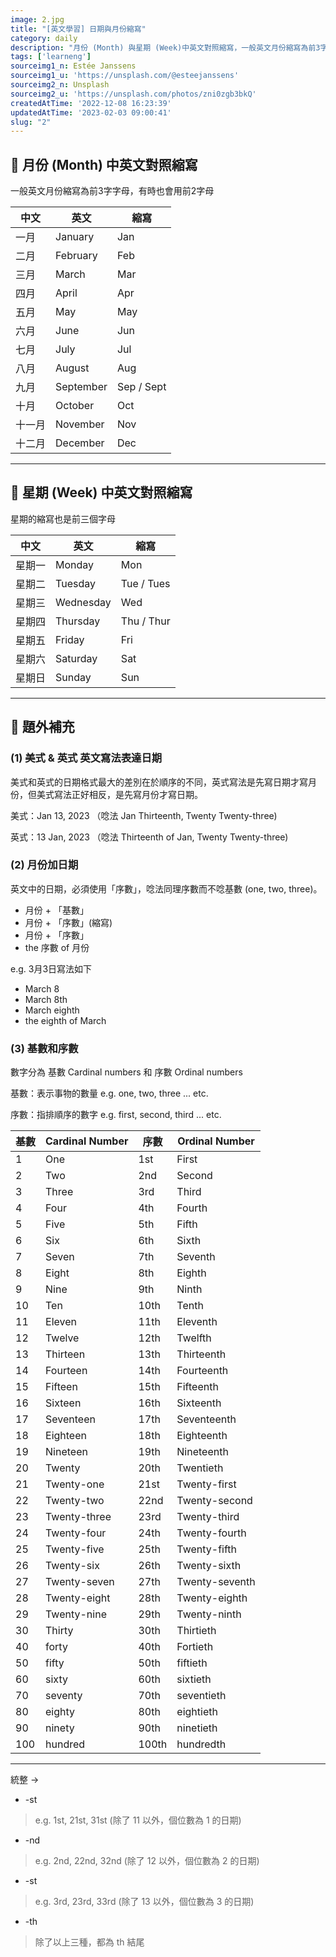 ```yaml
---
image: 2.jpg
title: "[英文學習] 日期與月份縮寫"
category: daily
description: "月份 (Month) 與星期 (Week)中英文對照縮寫，一般英文月份縮寫為前3字字母，有時也會用前2字母。像是一月的英文是January，而縮寫可以取JA或是Jan。而星期的縮寫一般也是前三個字母，像是星期一的英文是Monday而縮寫是Mon。"
tags: ['learneng']
sourceimg1_n: Estée Janssens
sourceimg1_u: 'https://unsplash.com/@esteejanssens'
sourceimg2_n: Unsplash
sourceimg2_u: 'https://unsplash.com/photos/zni0zgb3bkQ'
createdAtTime: '2022-12-08 16:23:39'
updatedAtTime: '2023-02-03 09:00:41'
slug: "2"
---
```


## 📆 月份 (Month) 中英文對照縮寫
一般英文月份縮寫為前3字字母，有時也會用前2字母

| 中文   | 英文      | 縮寫       |
| ------ | --------- | ---------- |
| 一月   | January   | Jan        |
| 二月   | February  | Feb        |
| 三月   | March     | Mar        |
| 四月   | April     | Apr        |
| 五月   | May       | May        |
| 六月   | June      | Jun        |
| 七月   | July      | Jul        |
| 八月   | August    | Aug        |
| 九月   | September | Sep / Sept |
| 十月   | October   | Oct        |
| 十一月 | November  | Nov        |
| 十二月 | December  | Dec        |

---

## 📅 星期 (Week) 中英文對照縮寫
星期的縮寫也是前三個字母

| 中文   | 英文     | 縮寫       |
| ------ | -------- | ---------- |
| 星期一 | Monday   | Mon        |
| 星期二 | Tuesday  | Tue / Tues |
| 星期三 | Wednesday| Wed        |
| 星期四 | Thursday | Thu / Thur |
| 星期五 | Friday   | Fri        |
| 星期六 | Saturday | Sat        |
| 星期日 | Sunday   | Sun        |

---

## 📌 題外補充
### (1) 美式 & 英式 英文寫法表達日期
美式和英式的日期格式最大的差別在於順序的不同，英式寫法是先寫日期才寫月份，但美式寫法正好相反，是先寫月份才寫日期。

美式：Jan 13, 2023 （唸法 Jan Thirteenth, Twenty Twenty-three)

英式：13 Jan, 2023 （唸法 Thirteenth of Jan, Twenty Twenty-three)

### (2) 月份加日期
英文中的日期，必須使用「序數」，唸法同理序數而不唸基數 (one, two, three)。

- 月份 + 「基數」
- 月份 + 「序數」(縮寫)
- 月份 + 「序數」
- the 序數 of 月份

e.g. 3月3日寫法如下
- March 8
- March 8th
- March eighth
- the eighth of March

### (3) 基數和序數

數字分為 基數 Cardinal numbers 和 序數 Ordinal numbers

基數：表示事物的數量
e.g. one, two, three ... etc.

序數：指排順序的數字
e.g. first, second, third ... etc.


| 基數 | Cardinal Number | 序數  | Ordinal Number |
| ---- | --------------- | ----  | ---------------|
| 1    | One             | 1st   | First          |
| 2    | Two             | 2nd   | Second         |
| 3    | Three           | 3rd   | Third          |
| 4    | Four            | 4th   | Fourth         |
| 5    | Five            | 5th   | Fifth          |
| 6    | Six             | 6th   | Sixth          |
| 7    | Seven           | 7th   | Seventh        |
| 8    | Eight           | 8th   | Eighth         |
| 9    | Nine            | 9th   | Ninth          |
| 10   | Ten             | 10th  | Tenth          |
| 11   | Eleven          | 11th  | Eleventh       |
| 12   | Twelve          | 12th  | Twelfth        |
| 13   | Thirteen        | 13th  | Thirteenth     |
| 14   | Fourteen        | 14th  | Fourteenth     |
| 15   | Fifteen         | 15th  | Fifteenth      |
| 16   | Sixteen         | 16th  | Sixteenth      |
| 17   | Seventeen       | 17th  | Seventeenth    |
| 18   | Eighteen        | 18th  | Eighteenth     |
| 19   | Nineteen        | 19th  | Nineteenth     |
| 20   | Twenty          | 20th  | Twentieth      |
| 21   | Twenty-one      | 21st  | Twenty-first   |
| 22   | Twenty-two      | 22nd  | Twenty-second  |
| 23   | Twenty-three    | 23rd  | Twenty-third   |
| 24   | Twenty-four     | 24th  | Twenty-fourth  |
| 25   | Twenty-five     | 25th  | Twenty-fifth   |
| 26   | Twenty-six      | 26th  | Twenty-sixth   |
| 27   | Twenty-seven    | 27th  | Twenty-seventh |
| 28   | Twenty-eight    | 28th  | Twenty-eighth  |
| 29   | Twenty-nine     | 29th  | Twenty-ninth   |
| 30   | Thirty          | 30th  | Thirtieth      |
| 40   | forty           | 40th  | Fortieth       |
| 50   | fifty           | 50th  | fiftieth       |
| 60   | sixty           | 60th  | sixtieth       |
| 70   | seventy         | 70th  | seventieth     |
| 80   | eighty          | 80th  | eightieth      |
| 90   | ninety          | 90th  | ninetieth      |
| 100  | hundred         | 100th | hundredth      |

---

統整 →

- -st

> e.g. 1st, 21st, 31st (除了 11 以外，個位數為 1 的日期)

- -nd

> e.g. 2nd, 22nd, 32nd (除了 12 以外，個位數為 2 的日期)

- -st

> e.g. 3rd, 23rd, 33rd (除了 13 以外，個位數為 3 的日期)

- -th

> 除了以上三種，都為 th 結尾

